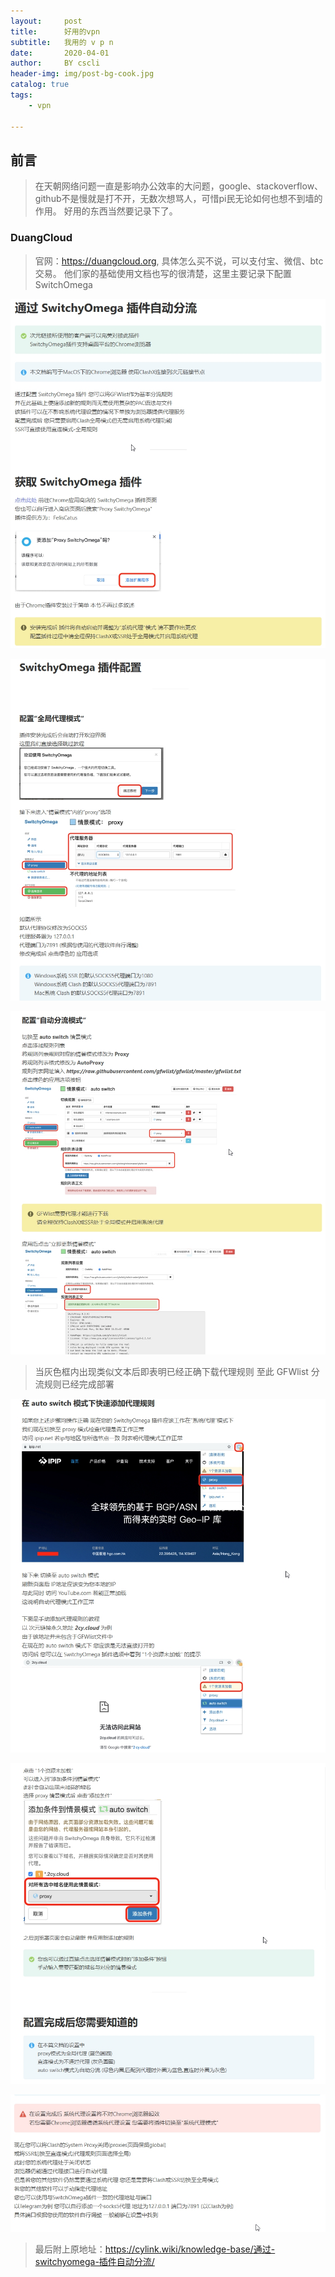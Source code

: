 ```yaml
---
layout:     post
title:      好用的vpn
subtitle:   我用的 v p n
date:       2020-04-01
author:     BY cscli
header-img: img/post-bg-cook.jpg
catalog: true
tags:
    - vpn

---
```

## 前言

>在天朝网络问题一直是影响办公效率的大问题，google、stackoverflow、github不是慢就是打不开，无数次想骂人，可惜pi民无论如何也想不到墙的作用。
>好用的东西当然要记录下了。

### DuangCloud
>官网：https://duangcloud.org, 具体怎么买不说，可以支付宝、微信、btc交易。
>他们家的基础使用文档也写的很清楚，这里主要记录下配置 SwitchOmega

![01](../img/01.jpg)

![02](../img/02.jpg)

![03](../img/03.jpg)

>当灰色框内出现类似文本后即表明已经正确下载代理规则
>至此 GFWlist 分流规则已经完成部署

![04](../img/04.jpg)

![05](../img/05.jpg)

![06](../img/06.jpg)

>最后附上原地址：<https://cylink.wiki/knowledge-base/通过-switchyomega-插件自动分流/>

